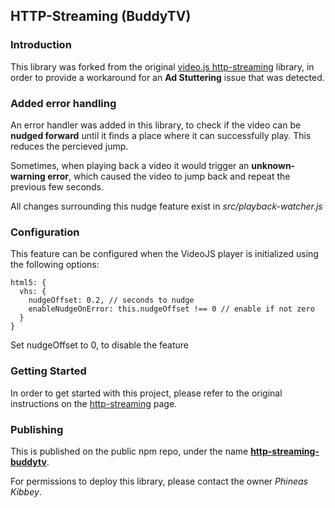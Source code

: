 ## HTTP-Streaming (BuddyTV)

### Introduction
This library was forked from the original [video.js http-streaming](https://github.com/videojs/http-streaming) library, in order to provide a workaround for an **Ad Stuttering** issue that was detected.

### Added error handling
An error handler was added in this library, to check if the video can be **nudged forward** until it finds a place where it can successfully play. This reduces the percieved jump.

Sometimes, when playing back a video it would trigger an **unknown-warning error**, which caused the video to jump back and repeat the previous few seconds.

All changes surrounding this nudge feature exist in *src/playback-watcher.js*


### Configuration
This feature can be configured when the VideoJS player is initialized using the following options:
```
html5: {
  vhs: {
    nudgeOffset: 0.2, // seconds to nudge
    enableNudgeOnError: this.nudgeOffset !== 0 // enable if not zero
  }
}
```

Set nudgeOffset to 0, to disable the feature

### Getting Started
In order to get started with this project, please refer to the original instructions on the [http-streaming](https://github.com/videojs/http-streaming) page.

### Publishing
This is published on the public npm repo, under the name **[http-streaming-buddytv](https://www.npmjs.com/package/http-streaming-buddytv)**.

For permissions to deploy this library, please contact the owner *Phineas Kibbey*.